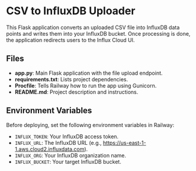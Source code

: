 # CSV to InfluxDB Uploader

This Flask application converts an uploaded CSV file into InfluxDB data points and writes them into your InfluxDB bucket. Once processing is done, the application redirects users to the Influx Cloud UI.

## Files

- **app.py**: Main Flask application with the file upload endpoint.
- **requirements.txt**: Lists project dependencies.
- **Procfile**: Tells Railway how to run the app using Gunicorn.
- **README.md**: Project description and instructions.

## Environment Variables

Before deploying, set the following environment variables in Railway:

- `INFLUX_TOKEN`: Your InfluxDB access token.
- `INFLUX_URL`: The InfluxDB URL (e.g., https://us-east-1-1.aws.cloud2.influxdata.com).
- `INFLUX_ORG`: Your InfluxDB organization name.
- `INFLUX_BUCKET`: Your target InfluxDB bucket.
